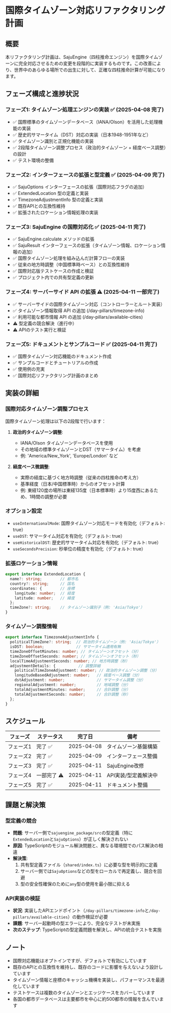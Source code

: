 # 国際タイムゾーン対応リファクタリング計画

## 概要

本リファクタリング計画は、SajuEngine（四柱推命エンジン）を国際タイムゾーンに完全対応させるための変更を段階的に実装するものです。この改善により、世界中のあらゆる場所での出生に対して、正確な四柱推命計算が可能になります。

## フェーズ構成と進捗状況

### フェーズ1: タイムゾーン処理エンジンの実装 ✅ (2025-04-08 完了)

- ✅ 国際標準のタイムゾーンデータベース（IANA/Olson）を活用した処理機能の実装
- ✅ 歴史的サマータイム（DST）対応の実装（日本1948-1951年など）
- ✅ タイムゾーン識別と正規化機能の実装
- ✅ 2段階タイムゾーン調整プロセス（政治的タイムゾーン + 経度ベース調整）の設計
- ✅ テスト環境の整備

### フェーズ2: インターフェースの拡張と型定義 ✅ (2025-04-09 完了)

- ✅ SajuOptions インターフェースの拡張（国際対応フラグの追加）
- ✅ ExtendedLocation 型の定義と実装
- ✅ TimezoneAdjustmentInfo 型の定義と実装
- ✅ 既存APIとの互換性維持
- ✅ 拡張されたロケーション情報処理の実装

### フェーズ3: SajuEngine の国際対応化 ✅ (2025-04-11 完了)

- ✅ SajuEngine.calculate メソッドの拡張
- ✅ SajuResult インターフェースの拡張（タイムゾーン情報、ロケーション情報の追加）
- ✅ 国際タイムゾーン処理を組み込んだ計算フローの実装
- ✅ 従来の地方時調整（中国標準時ベース）との互換性維持
- ✅ 国際対応版テストケースの作成と検証
- ✅ プロジェクト内での共有型定義の更新

### フェーズ4: サーバーサイド API の拡張 ⚠️ (2025-04-11 一部完了)

- ✅ サーバーサイドの国際タイムゾーン対応（コントローラーとルート実装）
- ✅ タイムゾーン情報取得 API の追加 (/day-pillars/timezone-info)
- ✅ 利用可能な都市情報 API の追加 (/day-pillars/available-cities)
- ⚠️ 型定義の競合解決（進行中）
- ⚠️ APIのテスト実行と検証

### フェーズ5: ドキュメントとサンプルコード ✅ (2025-04-11 完了)

- ✅ 国際タイムゾーン対応機能のドキュメント作成
- ✅ サンプルコードとチュートリアルの作成
- ✅ 使用例の充実
- ✅ 国際対応リファクタリング計画のまとめ

## 実装の詳細

### 国際対応タイムゾーン調整プロセス

国際タイムゾーン処理は以下の2段階で行います：

1. **政治的タイムゾーン調整**:
   - IANA/Olson タイムゾーンデータベースを使用
   - その地域の標準タイムゾーンとDST（サマータイム）を考慮
   - 例: 'America/New_York', 'Europe/London' など

2. **経度ベース微調整**:
   - 実際の経度に基づく地方時調整（従来の四柱推命の考え方）
   - 基準経度（日本/中国標準時）からのオフセット計算
   - 例: 東経120度の場所は東経135度（日本標準時）より15度西にあるため、1時間の調整が必要

### オプション設定

- `useInternationalMode`: 国際タイムゾーン対応モードを有効化（デフォルト: true）
- `useDST`: サマータイム対応を有効化（デフォルト: true）
- `useHistoricalDST`: 歴史的サマータイム対応を有効化（デフォルト: true）
- `useSecondsPrecision`: 秒単位の精度を有効化（デフォルト: true）

### 拡張ロケーション情報

```typescript
export interface ExtendedLocation {
  name?: string;        // 都市名
  country?: string;     // 国名
  coordinates: {        // 座標
    longitude: number;  // 経度
    latitude: number;   // 緯度
  };
  timeZone?: string;    // タイムゾーン識別子（例: 'Asia/Tokyo'）
}
```

### タイムゾーン調整情報

```typescript
export interface TimezoneAdjustmentInfo {
  politicalTimeZone?: string;  // 政治的タイムゾーン（例: 'Asia/Tokyo'）
  isDST: boolean;              // サマータイム適用有無
  timeZoneOffsetMinutes: number; // タイムゾーンオフセット（分）
  timeZoneOffsetSeconds: number; // タイムゾーンオフセット（秒）
  localTimeAdjustmentSeconds: number; // 地方時調整（秒）
  adjustmentDetails: {          // 調整詳細
    politicalTimeZoneAdjustment: number; // 政治的タイムゾーン調整（分）
    longitudeBasedAdjustment: number;   // 経度ベース調整（分）
    dstAdjustment: number;              // サマータイム調整（分）
    regionalAdjustment: number;         // 地域調整（分）
    totalAdjustmentMinutes: number;     // 合計調整（分）
    totalAdjustmentSeconds: number;     // 合計調整（秒）
  };
}
```

## スケジュール

| フェーズ | ステータス | 完了日     | 備考 |
|---------|----------|------------|------|
| フェーズ1 | 完了 ✅    | 2025-04-08 | タイムゾーン基盤構築 |
| フェーズ2 | 完了 ✅    | 2025-04-09 | インターフェース整備 |
| フェーズ3 | 完了 ✅    | 2025-04-11 | SajuEngine改修 |
| フェーズ4 | 一部完了 ⚠️ | 2025-04-11 | API実装/型定義解決中 |
| フェーズ5 | 完了 ✅    | 2025-04-11 | ドキュメント整備 |

## 課題と解決策

### 型定義の競合

- **問題**: サーバー側で`sajuengine_package/src`の型定義（特に`ExtendedLocation`と`SajuOptions`）が正しく解決されない
- **原因**: TypeScriptのモジュール解決問題と、異なる環境間でのパス解決の相違
- **解決策**:
  1. 共有型定義ファイル（`shared/index.ts`）に必要な型を明示的に定義
  2. サーバー側では`SajuOptions`などの型をローカルで再定義し、競合を回避
  3. 型の安全性確保のために`any`型の使用を最小限に抑える

### API実装の検証

- **状況**: 実装したAPIエンドポイント（`/day-pillars/timezone-info`と`/day-pillars/available-cities`）の動作検証が必要
- **課題**: サーバー起動時の型エラーにより、完全なテストが未実施
- **次のステップ**: TypeScriptの型定義問題を解決し、APIの統合テストを実施

## ノート

- 国際対応機能はオプトインですが、デフォルトで有効にしています
- 既存のAPIとの互換性を維持し、既存のコードに影響を与えないよう設計しています
- タイムゾーン情報と座標のキャッシュ機構を実装し、パフォーマンスを最適化しています
- テストケースは複数のタイムゾーンとエッジケースをカバーしています
- 各国の都市データベースは主要都市を中心に約500都市の情報を含んでいます
